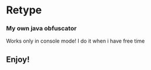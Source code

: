 # Retype
### My own java obfuscator
Works only in console mode! I do it when i have free time
## Enjoy!
